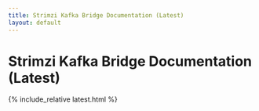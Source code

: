 ```yaml
---
title: Strimzi Kafka Bridge Documentation (Latest)
layout: default
---
```


<h1>Strimzi Kafka Bridge Documentation (Latest)</h1>

{% include_relative latest.html %}
